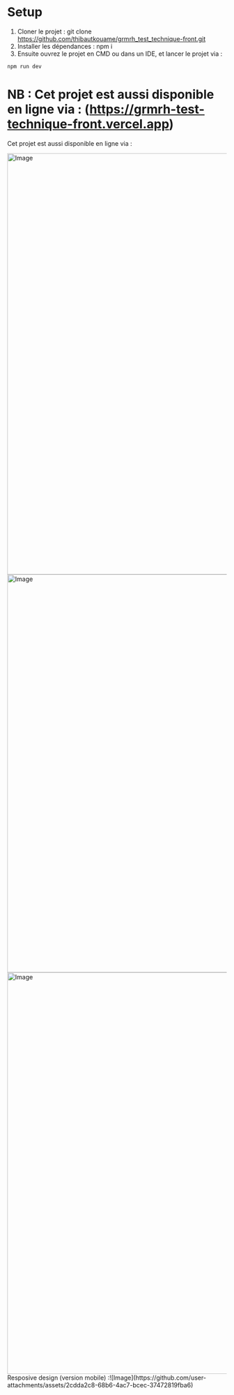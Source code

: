
# Setup

1. Cloner le projet  : git clone https://github.com/thibautkouame/grmrh_test_technique-front.git
2. Installer les dépendances : npm i
3. Ensuite ouvrez le projet en CMD ou dans un IDE, et lancer le projet via :
   
```bash
npm run dev
```

# NB : Cet projet est aussi disponible en ligne via : (https://grmrh-test-technique-front.vercel.app)
Cet projet est aussi disponible en ligne via : [](https://grmrh-test-technique-front.vercel.app)


<img width="1871" height="966" alt="Image" src="https://github.com/user-attachments/assets/18797cde-1248-4b7c-a843-6b6757dfb191" />
<img width="1917" height="913" alt="Image" src="https://github.com/user-attachments/assets/dc8b3683-fe3e-4ed9-a42d-45765f7641d9" />
<img width="1915" height="921" alt="Image" src="https://github.com/user-attachments/assets/29e6c50f-d004-40f6-8b86-34231ba9d63d" />
Resposive design (version mobile) :![Image](https://github.com/user-attachments/assets/2cdda2c8-68b6-4ac7-bcec-37472819fba6)
